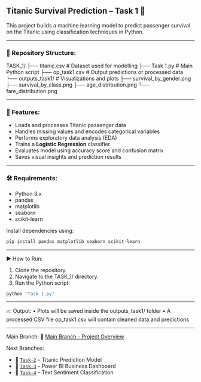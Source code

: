 ## Titanic Survival Prediction – Task 1 🚢

This project builds a machine learning model to predict passenger survival on the Titanic using classification techniques in Python.

---

### 📁 Repository Structure:
TASK_1/
├── titanic.csv # Dataset used for modelling
├── Task 1.py # Main Python script
├── op_task1.csv # Output predictions or processed data
└── outputs_task1/ # Visualizations and plots
├── survival_by_gender.png
├── survival_by_class.png
├── age_distribution.png
└── fare_distribution.png

---

### 📌 Features:
* Loads and processes Titanic passenger data
* Handles missing values and encodes categorical variables
* Performs exploratory data analysis (EDA)
* Trains a **Logistic Regression** classifier
* Evaluates model using accuracy score and confusion matrix
* Saves visual insights and prediction results

---

### 🛠️ Requirements:
* Python 3.x  
* pandas  
* matplotlib  
* seaborn  
* scikit-learn  

Install dependencies using:
```bash
pip install pandas matplotlib seaborn scikit-learn
```

---

▶️ How to Run:
1.	Clone the repository.
2.	Navigate to the TASK_1/ directory.
3.	Run the Python script:
```bash
python "Task 1.py"
```

---

📈 Output:
•	Plots will be saved inside the outputs_task1/ folder
•	A processed CSV file op_task1.csv will contain cleaned data and predictions

---

Main Branch:
🔗 [Main Branch – Project Overview](https://github.com/rishibhardwaj90/CODSOFT-Rishi/tree/main)

Next Branches:
* 🔁 [`Task-2`](https://github.com/rishibhardwaj90/CODSOFT-Rishi/tree/Task-2) – Titanic Prediction Model
* 🔁 [`Task-3`](https://github.com/rishibhardwaj90/CODSOFT-Rishi/tree/Task-3) – Power BI Business Dashboard
* 🔁 [`Task-4`](https://github.com/rishibhardwaj90/CODSOFT-Rishi/tree/Task-4) – Text Sentiment Classification
